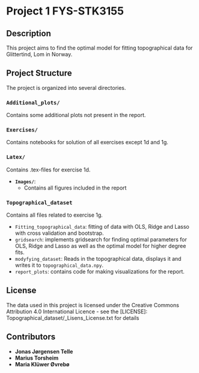 # Project 1 FYS-STK3155

## Description
This project aims to find the optimal model for fitting topographical data for Glittertind, Lom in Norway.

## Project Structure
The project is organized into several directories.

### `Additional_plots/`
Contains some additional plots not present in the report.

### `Exercises/`
Contains notebooks for solution of all exercises except 1d and 1g.

### `Latex/`
Contains .tex-files for exercise 1d.

- **`Images/`**:
  - Contains all figures included in the report
 
### `Topographical_dataset`

Contains all files related to exercise 1g. 
- `Fitting_topographical_data`: fitting of data with OLS, Ridge and Lasso with cross validation and bootstrap.
- `gridsearch`: implements gridsearch for finding optimal parameters for OLS, Ridge and Lasso as well as the optimal model for higher degree fits.
- `modyfying_dataset`: Reads in the topographical data, displays it and writes it to `topographical_data.npy`.
- `report_plots`: contains code for making visualizations for the report.

## License

The data used in this project is licensed under the Creative Commons Attribution 4.0 International Licence - see the [LICENSE]: Topographical_dataset/_Lisens_License.txt for details

## Contributors
- **Jonas Jørgensen Telle**
- **Marius Torsheim**
- **Maria Klüwer Øvrebø**
